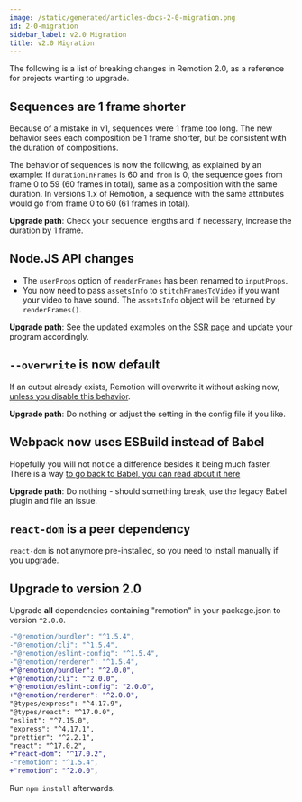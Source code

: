 ```yaml
---
image: /static/generated/articles-docs-2-0-migration.png
id: 2-0-migration
sidebar_label: v2.0 Migration
title: v2.0 Migration
---
```


The following is a list of breaking changes in Remotion 2.0, as a reference for projects wanting to upgrade.

## Sequences are 1 frame shorter

Because of a mistake in v1, sequences were 1 frame too long. The new behavior sees each composition be 1 frame shorter, but be consistent with the duration of compositions.

The behavior of sequences is now the following, as explained by an example: If `durationInFrames` is 60 and `from` is 0, the sequence goes from frame 0 to 59 (60 frames in total), same as a composition with the same duration. In versions 1.x of Remotion, a sequence with the same attributes would go from frame 0 to 60 (61 frames in total).

**Upgrade path**: Check your sequence lengths and if necessary, increase the duration by 1 frame.

## Node.JS API changes

- The `userProps` option of `renderFrames` has been renamed to `inputProps`.
- You now need to pass `assetsInfo` to `stitchFramesToVideo` if you want your video to have sound. The `assetsInfo` object will be returned by `renderFrames()`.

**Upgrade path**: See the updated examples on the [SSR page](/docs/ssr) and update your program accordingly.

## `--overwrite` is now default

If an output already exists, Remotion will overwrite it without asking now, [unless you disable this behavior](/docs/config#setoverwriteoutput).

**Upgrade path**: Do nothing or adjust the setting in the config file if you like.

## Webpack now uses ESBuild instead of Babel

Hopefully you will not notice a difference besides it being much faster. There is a way [to go back to Babel, you can read about it here](/docs/legacy-babel)

**Upgrade path**: Do nothing - should something break, use the legacy Babel plugin and file an issue.

## `react-dom` is a peer dependency

`react-dom` is not anymore pre-installed, so you need to install manually if you upgrade.

## Upgrade to version 2.0

Upgrade **all** dependencies containing "remotion" in your package.json to version `^2.0.0`.

```diff
-"@remotion/bundler": "^1.5.4",
-"@remotion/cli": "^1.5.4",
-"@remotion/eslint-config": "^1.5.4",
-"@remotion/renderer": "^1.5.4",
+"@remotion/bundler": "^2.0.0",
+"@remotion/cli": "^2.0.0",
+"@remotion/eslint-config": "2.0.0",
+"@remotion/renderer": "^2.0.0",
"@types/express": "^4.17.9",
"@types/react": "^17.0.0",
"eslint": "^7.15.0",
"express": "^4.17.1",
"prettier": "^2.2.1",
"react": "^17.0.2",
+"react-dom": "^17.0.2",
-"remotion": "^1.5.4",
+"remotion": "^2.0.0",
```

Run `npm install` afterwards.
